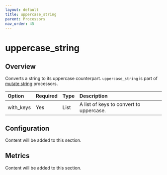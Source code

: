```yaml
---
layout: default
title: uppercase_string
parent: Processors
nav_order: 45
---
```


# uppercase_string

## Overview

Converts a string to its uppercase counterpart. `uppercase_string` is part of [mutate string](https://github.com/opensearch-project/data-prepper/tree/main/data-prepper-plugins/mutate-string-processors#mutate-string-processors) processors.

Option | Required | Type | Description
:--- | :--- | :--- | :---
with_keys | Yes | List | A list of keys to convert to uppercase.

## Configuration

Content will be added to this section.

## Metrics

Content will be added to this section.